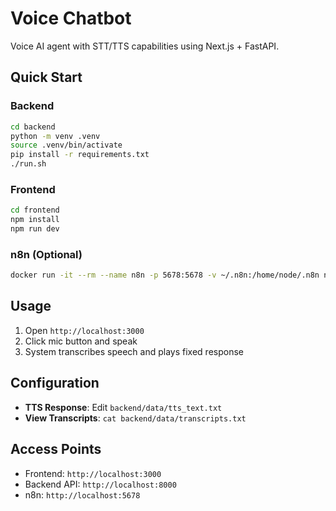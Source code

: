 # Voice Chatbot

Voice AI agent with STT/TTS capabilities using Next.js + FastAPI.

## Quick Start

### Backend
```bash
cd backend
python -m venv .venv
source .venv/bin/activate
pip install -r requirements.txt
./run.sh
```

### Frontend
```bash
cd frontend
npm install
npm run dev
```

### n8n (Optional)
```bash
docker run -it --rm --name n8n -p 5678:5678 -v ~/.n8n:/home/node/.n8n n8nio/n8n
```

## Usage

1. Open `http://localhost:3000`
2. Click mic button and speak
3. System transcribes speech and plays fixed response

## Configuration

- **TTS Response**: Edit `backend/data/tts_text.txt`
- **View Transcripts**: `cat backend/data/transcripts.txt`

## Access Points

- Frontend: `http://localhost:3000`
- Backend API: `http://localhost:8000`
- n8n: `http://localhost:5678`
